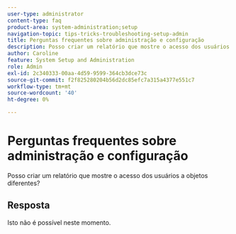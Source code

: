 ```yaml
---
user-type: administrator
content-type: faq
product-area: system-administration;setup
navigation-topic: tips-tricks-troubleshooting-setup-admin
title: Perguntas frequentes sobre administração e configuração
description: Posso criar um relatório que mostre o acesso dos usuários a objetos diferentes?
author: Caroline
feature: System Setup and Administration
role: Admin
exl-id: 2c340333-00aa-4d59-9599-364cb3dce73c
source-git-commit: f2f825280204b56d2dc85efc7a315a4377e551c7
workflow-type: tm+mt
source-wordcount: '40'
ht-degree: 0%

---
```


# Perguntas frequentes sobre administração e configuração

Posso criar um relatório que mostre o acesso dos usuários a objetos diferentes?

## Resposta

Isto não é possível neste momento.
